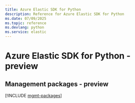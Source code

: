 ```yaml
---
title: Azure Elastic SDK for Python
description: Reference for Azure Elastic SDK for Python
ms.date: 07/09/2025
ms.topic: reference
ms.devlang: python
ms.service: elastic
---
```

# Azure Elastic SDK for Python - preview

## Management packages - preview
[!INCLUDE [mgmt-packages](elastic-mgmt-index.md)]